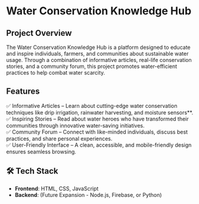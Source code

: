 #  **Water Conservation Knowledge Hub**  

##  **Project Overview**  
The Water Conservation Knowledge Hub  is a platform designed to educate and inspire individuals, farmers, and communities about sustainable water usage. Through a combination of informative articles, real-life conservation stories, and a community forum, this project promotes water-efficient practices to help combat water scarcity.  

##  **Features**  
✅ Informative Articles – Learn about cutting-edge water conservation techniques like drip irrigation, rainwater harvesting, and moisture sensors**.  
✅ Inspiring Stories – Read about water heroes who have transformed their communities through innovative water-saving initiatives.  
✅ Community Forum – Connect with like-minded individuals, discuss best practices, and share personal experiences.  
✅ User-Friendly Interface – A clean, accessible, and mobile-friendly design ensures seamless browsing.  

## 🛠 **Tech Stack**  
- **Frontend**: HTML, CSS, JavaScript  
- **Backend**: (Future Expansion - Node.js, Firebase, or Python)  

